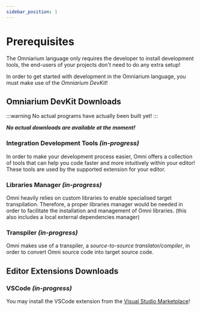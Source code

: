 ```yaml
---
sidebar_position: 1
---
```


# Prerequisites

The Omniarium language only requires the developer to install development tools, the end-users of
your projects don't need to do any extra setup!

In order to get started with development in the Omniarium language, you must make use of the
*Omniarium DevKit*!

## Omniarium DevKit Downloads

:::warning
No actual programs have actually been built yet!
:::

***No actual downloads are available at the moment!***

### Integration Development Tools _(in-progress)_

In order to make your development process easier, Omni offers a collection of tools that can help
you code faster and more intuitively within your editor!
These tools are used by the supported extension for your editor.

### Libraries Manager _(in-progress)_

Omni heavily relies on custom libraries to enable specialised target transpilation. Therefore, a
proper libraries manager would be needed in order to facilitate the installation and management
of Omni libraries. (this also includes a local external dependencies manager)

### Transpiler _(in-progress)_

Omni makes use of a transpiler, a *source-to-source translator/compiler*, in order to convert Omni
source code into target source code.

## Editor Extensions Downloads

### VSCode _(in-progress)_

You may install the VSCode extension from the
[Visual Studio Marketplace](https://marketplace.visualstudio.com/items?itemName=Endering.omniarium-std1)!
